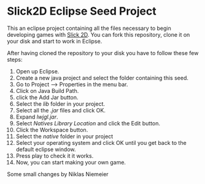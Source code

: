 # Slick2D Eclipse Seed Project
This an eclipse project containing all the files necessary to begin developing games with [Slick 2D](http://slick.ninjacave.com/). You can fork this repository, clone it on your disk and start to work in Eclipse.

After having cloned the repository to your disk you have to follow these few steps:

1. Open up Eclipse.
2. Create a new java project and select the folder containing this seed.
2. Go to Project --> Properties in the menu bar.
3. Click on Java Build Path.
4. click the Add Jar button.
5. Select the *lib* folder in your project.
6. Select all the *.jar* files and click OK.
7. Expand *lwjgl.jar*.
8. Select *Natives Library Location* and click the Edit button.
9. Click the Workspace button.
10. Select the *native* folder in your project
11. Select your operating system and click OK until you get back to the default eclipse window.
12. Press play to check it it works.
13. Now, you can start making your own game.

Some small changes by Niklas Niemeier	
